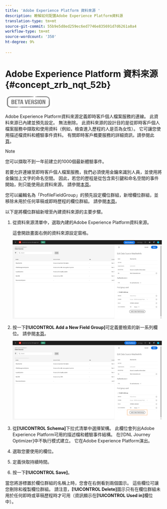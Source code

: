 ```yaml
---
title: 'Adobe Experience Platform 資料來源 '
description: 瞭解如何配置Adobe Experience Platform資料源
translation-type: tm+mt
source-git-commit: 55b9e5d8ed259ec6ed7746e835691d7d6261a8a4
workflow-type: tm+mt
source-wordcount: '350'
ht-degree: 9%

---
```


# Adobe Experience Platform 資料來源 {#concept_zrb_nqt_52b}

![](../assets/do-not-localize/badge.png)

Adobe Experience Platform資料來源定義即時客戶個人檔案服務的連線。 此資料來源已內建並預先設定。 無法刪除。 此資料來源的設計目的是從即時客戶個人檔案服務中擷取和使用資料（例如，檢查進入歷程的人是否為女性）。 它可讓您使用描述檔資料和體驗事件資料。 有關即時客戶概要服務的詳細資訊，請參閱此[頁](https://experienceleague.adobe.com/docs/experience-platform/profile/home.html)。

>[!NOTE]
>
>您可以擷取不到一年前建立的1000個最新體驗事件。

若要允許連線至即時客戶個人檔案服務，我們必須使用金鑰來識別人員，並使用將金鑰加上文字的命名空間。 因此，若您的歷程是從包含索引鍵和命名空間的事件開始，則只能使用此資料來源。 請參閱[本頁](../building-journeys/journey.md)。

您可以編輯名為「ProfileFieldGroup」的預先設定欄位群組，新增欄位群組，並移除未用於任何草稿或即時歷程的欄位群組。 請參閱[本頁](../datasource/configure-data-sources.md#define-field-groups)。

以下是將欄位群組新增至內建資料來源的主要步驟。

1. 從資料來源清單中，選取內建的Adobe Experience Platform資料來源。

   這會開啟畫面右側的資料來源設定窗格。

   ![](../assets/journey23.png)

1. 按一下&#x200B;**[!UICONTROL Add a New Field Group]**&#x200B;可定義要檢索的新一系列欄位。 請參閱[本頁](../datasource/configure-data-sources.md#define-field-groups)。

   ![](../assets/journey24.png)

1. 從&#x200B;**[!UICONTROL Schema]**&#x200B;下拉式清單中選擇架構。 此欄位會列出Adobe Experience Platform可用的描述檔和體驗事件結構。 在[!DNL Journey Optimizer]中不執行模式建立。 它在Adobe Experience Platform演出。
1. 選取您要使用的欄位。
1. 定義快取持續時間。
1. 按一下&#x200B;**[!UICONTROL Save]**。

當您將游標置於欄位群組的名稱上時，您會在右側看到兩個圖示。 這些欄位可讓您刪除和複製欄位群組。 請注意，**[!UICONTROL Delete]**&#x200B;圖示只有在欄位群組未用於任何即時或草稿歷程時才可用（資訊顯示在&#x200B;**[!UICONTROL Used in]**&#x200B;欄位中）。
